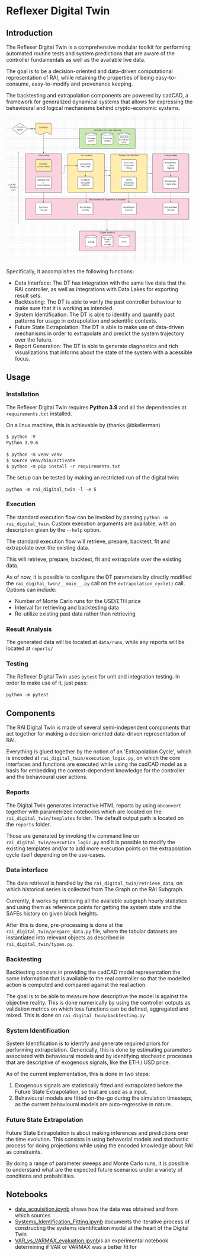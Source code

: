 # Reflexer Digital Twin

## Introduction

The Reflexer Digital Twin is a comprehensive modular toolkit for performing automated routine tests and system predictions that are aware of the controller fundamentals as well as the available live data.

The goal is to be a decision-oriented and data-driven computational
representation of RAI, while retaining the properties of being easy-to-consume,
easy-to-modify and provenance keeping.

The backtesting and extrapolation components are powered by cadCAD, a framework for generalized dynamical systems that allows for expressing the behavioural and logical mechanisms behind crypto-economic systems.

![RAI Digital Twin Components Diagram](assets/dt-components.png)

Specifically, it accomplishes the following functions:

- Data Interface: The DT has integration with the same live data that the RAI controller, as well as integrations with Data Lakes for exporting result sets.
- Backtesting: The DT is able to verify the past controller behaviour to make sure that it is working as intended.
- System Identification: The DT is able to identify and quantify past patterns for usage in extrapolation and scientific contexts.
- Future State Extrapolation: The DT is able to make use of data-driven mechanisms in order to extrapolate and predict the system trajectory over the future.
- Report Generation: The DT is able to generate diagnostics and rich visualizations that informs about the state of the system with a acessible focus.

## Usage 

### Installation

The Reflexer Digital Twin requires **Python 3.9** and all the dependencies at `requirements.txt` installed. 

On a linux machine, this is achievable by (thanks @bkellerman)

```
$ python -V
Python 3.9.6

$ python -m venv venv
$ source venv/bin/activate
$ python -m pip install -r requirements.txt 
```

The setup can be tested by making an restricted run of the digital twin:

`python -m rai_digital_twin -l -e 5`

### Execution

The standard execution flow can be invoked by passing `python -m rai_digital_twin`. Custom execution arguments are available, with an description given by the `--help` option.

The standard execution flow will retrieve, prepare, backtest, fit and extrapolate over the existing data.

This will retrieve, prepare, backtest, fit and extrapolate over the existing 
data.

As of now, it is possible to configure the DT parameters by directly modified 
the `rai_digital_twin/__main__.py` call on the `extrapolation_cycle()` call. 
Options can include:

- Number of Monte Carlo runs for the USD/ETH price
- Interval for retrieving and backtesting data
- Re-utilize existing past data rather than retrieving

### Result Analysis

The generated data will be located at `data/runs`, while any reports will be 
located at `reports/`

### Testing

The Reflexer Digital Twin uses `pytest` for unit and integration testing. 
In order to make use of it, just pass:

``python -m pytest``
## Components

The RAI Digital Twin is made of several semi-independent components that act 
together for making a decision-oriented data-driven representation of RAI.

Everything is glued together by the notion of an 'Extrapolation Cycle',
which is encoded at `rai_digital_twin/execution_logic.py`, on which the
core interfaces and functions are executed while using the cadCAD model as a 
basis for embedding the context-dependent knowledge for the controller and
the behavioural user actions.

### Reports

The Digital Twin generates interactive HTML reports by using `nbconvert`
together with parametrized notebooks which are located on the
 `rai_digital_twin/templates` folder. The default output path is located
 on the `reports` folder.

Those are generated by invoking the command line on 
`rai_digital_twin/execution_logic.py` and it is possible to modify the existing
templates and/or to add more execution points on the extrapolation cycle itself 
depending on the use-cases.

### Data interface

The data retrieval is handled by the `rai_digital_twin/retrieve_data`, on which
historical series is collected from The Graph on the RAI Subgraph. 

Currently, it works by retrieving all the available subgraph hourly statistics
and using them as reference points for getting the system state and the
SAFEs history on given block heights.

After this is done, pre-processing is done at the 
`rai_digital_twin/prepare_data.py` file, where the tabular datasets are
instantiated into relevant objects as described in `rai_digital_twin/types.py`.

### Backtesting

Backtesting consists in providing the cadCAD model representation the same
information that is available to the real controller so that the modelled
action is computed and compared against the real action.

The goal is to be able to measure how descriptive the model is against the
objective reality. This is done numerically by using the controller outputs
as validation metrics on which loss functions can be defined, aggregated
and mixed. This is done on `rai_digital_twin/backtesting.py`
### System Identification

System Identification is to identify and generate required priors for performing
extrapolation. Generically, this is done by estimating parameters associated
with behavioural models and by identifying stochastic processes that are 
descriptive of exogenous signals, like the ETH / USD price.

As of the current implementation, this is done in two steps:

1. Exogenous signals are statistically fitted and extrapolated before the 
Future State Extrapolation, so that are used as a input.
2. Behavioural models are fitted on-the-go during the simulation timesteps, as
the current behavioural models are auto-regressive in nature.
### Future State Extrapolation

Future State Extrapolation is about making inferences and predictions over 
the time evolution. This consists in using behavorial models and stochastic
process for doing projections while using the encoded knowledge about RAI as
constraints.

By doing a range of parameter sweeps and Monte Carlo runs, it is possible to
understand what are the expected future scenarios under a variety of conditions
and probabilities.


## Notebooks
* [data_acquisition.ipynb](notebooks/data_acquisition.ipynb) shows how the data was obtained and from which sources
* [Systems_Identification_Fitting.ipynb](notebooks/Systems_Identification_Fitting.ipynb) documents the iterative process of constructing the systems identification model at the heart of the Digital Twin
* [VAR_vs_VARMAX_evaluation.ipynb](notebooks/VAR_vs_VARMAX_evaluation.ipynb)is an experimental notebook determining if VAR or VARMAX was a better fit for 
